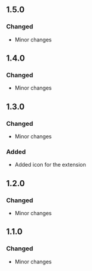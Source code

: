 ## 1.5.0 

### Changed
- Minor changes

## 1.4.0 

### Changed
- Minor changes

## 1.3.0 

### Changed
- Minor changes

### Added
- Added icon for the extension

## 1.2.0 

### Changed
- Minor changes

## 1.1.0

### Changed
- Minor changes
